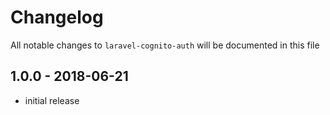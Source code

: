 # Changelog

All notable changes to `laravel-cognito-auth` will be documented in this file

## 1.0.0 - 2018-06-21

- initial release
